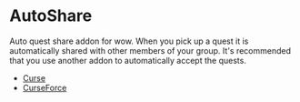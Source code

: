 # AutoShare
Auto quest share addon for wow. When you pick up a quest it is automatically shared with other members of your group.
It's recommended that you use another addon to automatically accept the quests.


* [Curse](https://mods.curse.com/addons/wow/autoshare)
* [CurseForce](https://wow.curseforge.com/addons/autoshare)
